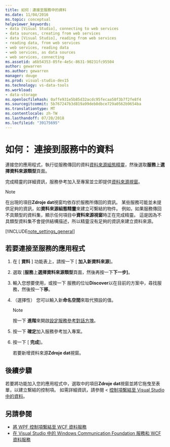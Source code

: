 ```yaml
---
title: 如何：連接至服務中的資料
ms.date: 11/04/2016
ms.topic: conceptual
helpviewer_keywords:
- data [Visual Studio], connecting to web services
- data sources, creating from web services
- data [Visual Studio], reading from web services
- reading data, from web services
- web services, reading data
- web services, as data sources
- web services, connecting
ms.assetid: a6b54353-05fe-4e5c-8631-90231fc95504
author: gewarren
ms.author: gewarren
manager: douge
ms.prod: visual-studio-dev15
ms.technology: vs-data-tools
ms.workload:
- data-storage
ms.openlocfilehash: 0affe931e5b85d32acdc95fecaa50f3b7f2fe8f4
ms.sourcegitcommit: 5b767247b3d819a99deb0dbce729a0562b9654ba
ms.translationtype: MT
ms.contentlocale: zh-TW
ms.lasthandoff: 07/20/2018
ms.locfileid: "39175695"
---
```

# <a name="how-to-connect-to-data-in-a-service"></a>如何： 連接到服務中的資料

連接您的應用程式，執行從服務傳回的資料[資料來源組態精靈](../data-tools/media/data-source-configuration-wizard.png)，然後選取**服務**上**選擇資料來源類型**頁面。

完成精靈的詳細資訊，服務參考加入至專案並立即提供[資料來源視窗](add-new-data-sources.md)。

> [!NOTE]
> 在出現的項目**Zdroje dat**視窗均依存於服務所傳回的資訊。 某些服務可能並未提供足夠的資訊，如**資料來源組態精靈**來建立可繫結的物件。 例如，如果服務傳回不具類型的資料集，顯示任何項目中**資料來源視窗**時正在完成精靈。 這是因為不具類型資料集不會提供結構描述，所以精靈沒有足夠的資訊來建立資料來源。

[!INCLUDE[note_settings_general](../data-tools/includes/note_settings_general_md.md)]

## <a name="to-connect-your-application-to-a-service"></a>若要連接至服務的應用程式

1.  在 [ **資料** ] 功能表上，請按一下 [ **加入新資料來源**]。

2.  選取 [**服務**上**選擇資料來源類型**頁面，然後再按一下**下一步]**。

3.  輸入您想要使用，或按一下 服務的位址**Discover**以在目前的方案中，尋找服務，然後按一下**移**。

4.  （選擇性） 您可以輸入新**命名空間**來取代預設的值。

    > [!NOTE]
    > 按一下 **進階**來開啟[設定服務參考對話方塊](../data-tools/configure-service-reference-dialog-box.md)。

5.  按一下 **確定**加入服務參考加入專案。

6.  按一下 [ **完成**]。

     若要新增資料來源**Zdroje dat**視窗。

## <a name="next-steps"></a>後續步驟

若要將功能加入您的應用程式中，選取中的項目**Zdroje dat**視窗並將它拖曳至表單，以建立繫結的控制項。 如需詳細資訊，請參閱 <<c0> [ 控制項繫結至 Visual Studio 中的資料](../data-tools/bind-controls-to-data-in-visual-studio.md)。

## <a name="see-also"></a>另請參閱

- [將 WPF 控制項繫結至 WCF 資料服務](../data-tools/bind-wpf-controls-to-a-wcf-data-service.md)
- [在 Visual Studio 中的 Windows Communication Foundation 服務和 WCF 資料服務](../data-tools/windows-communication-foundation-services-and-wcf-data-services-in-visual-studio.md)